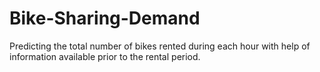 # Bike-Sharing-Demand
Predicting the total number of bikes rented during each hour with help of information available prior to the rental period.
